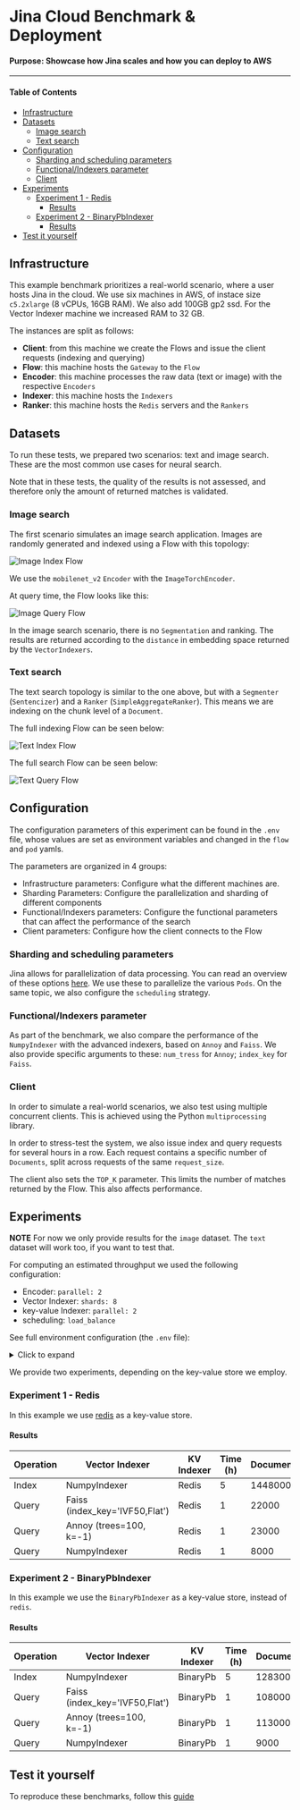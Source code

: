# Jina Cloud Benchmark & Deployment

#### Purpose: Showcase how Jina scales and how you can deploy to AWS

---

#### Table of Contents

- [Infrastructure](#infrastructure)
- [Datasets](#datasets)
  * [Image search](#image-search)
  * [Text search](#text-search)
- [Configuration](#configuration)
  * [Sharding and scheduling parameters](#sharding-and-scheduling-parameters)
  * [Functional/Indexers parameter](#functional-indexers-parameter)
  * [Client](#client)
- [Experiments](#experiments)
  * [Experiment 1 - Redis](#experiment-1---redis)
    + [Results](#results)
  * [Experiment 2 - BinaryPbIndexer](#experiment-2---binarypbindexer)
    + [Results](#results-1)
- [Test it yourself](#test-it-yourself)

## Infrastructure

This example benchmark prioritizes a real-world scenario, where a user hosts Jina in the cloud. We use six machines in AWS, of instace size `c5.2xlarge` (8 vCPUs, 16GB RAM). We also add 100GB gp2 ssd. For the Vector Indexer machine we increased RAM to 32 GB.

The instances are split as follows:

- **Client**: from this machine we create the Flows and issue the client requests (indexing and querying)
- **Flow**: this machine hosts the `Gateway` to the `Flow`
- **Encoder**: this machine processes the raw data (text or image) with the respective `Encoders`
- **Indexer**: this machine hosts the `Indexers`
- **Ranker**: this machine hosts the `Redis` servers and the `Rankers`

## Datasets

To run these tests, we prepared two scenarios: text and image search. These are the most common use cases for neural search. 

Note that in these tests, the quality of the results is not assessed, and therefore only the amount of returned matches is validated.

### Image search

The first scenario simulates an image search application. Images are randomly generated and indexed using a Flow with this topology:

![Image Index Flow](image_index_flow.png)

We use the `mobilenet_v2` `Encoder` with the `ImageTorchEncoder`.

At query time, the Flow looks like this:

![Image Query Flow](image_query_flow.png)

In the image search scenario, there is no `Segmentation` and ranking. The results are returned according to the `distance` in embedding space returned by the `VectorIndexers`. 

### Text search

The text search topology is similar to the one above, but with a `Segmenter` (`Sentencizer`) and a `Ranker` (`SimpleAggregateRanker`). This means we are indexing on the chunk level of a `Document`. 

The full indexing Flow can be seen below:

![Text Index Flow](text_index_flow.png)

The full search Flow can be seen below:

![Text Query Flow](text_query_flow.png)

## Configuration

The configuration parameters of this experiment can be found in the `.env` file, whose values are set as environment variables and changed in the `flow` and `pod` yamls.

The parameters are organized in 4 groups:

- Infrastructure parameters: Configure what the different machines are.
- Sharding Parameters: Configure the parallelization and sharding of different components
- Functional/Indexers parameters: Configure the functional parameters that can affect the performance of the search
- Client parameters: Configure how the client connects to the Flow

### Sharding and scheduling parameters

Jina allows for parallelization of data processing. You can read an overview of these options [here](https://docs.jina.ai/chapters/parallel/index.html). We use these to parallelize the various `Pods`. On the same topic, we also configure the `scheduling` strategy.

### Functional/Indexers parameter

As part of the benchmark, we also compare the performance of the `NumpyIndexer` with the advanced indexers, based on `Annoy` and `Faiss`. We also provide specific arguments to these: `num_tress` for `Annoy`; `index_key` for `Faiss`.

### Client  

In order to simulate a real-world scenarios, we also test using multiple concurrent clients. This is achieved using the Python `multiprocessing` library.

In order to stress-test the system, we also issue index and query requests for several hours in a row. Each request contains a specific number of `Documents`, split across requests of the same `request_size`.

The client also sets the `TOP_K` parameter. This limits the number of matches returned by the Flow. This also affects performance.

## Experiments

**NOTE** For now we only provide results for the `image` dataset. The `text` dataset will work too, if you want to test that.

For computing an estimated throughput we used the following configuration:

- Encoder: `parallel: 2`
- Vector Indexer: `shards: 8`
- key-value Indexer: `parallel: 2`
- scheduling: `load_balance`

See full environment configuration (the `.env` file):

<details>
  <summary>Click to expand</summary>
  
```dotenv
##Infrastructure parameters
JINA_ENCODER_HOST=encoder
JINA_RANKER_HOST=ranker
JINA_REDIS_INDEXER_HOST=ranker
JINA_VEC_INDEXER_HOST=vector

##Flow parameters
FLOW_HOST=flow_host
FLOW_PORT=8000

##Sharding/Performance parameters
JINA_SHARDS_ENCODER=2
JINA_SHARDS_INDEXERS=8
JINA_SHARDS_REDIS=2
OMP_NUM_THREADS=1
SCHEDULING=load_balance

##Functional/Indexers parameters
JINA_ENCODER_DRIVER_BATCHING=16
JINA_DISTANCE_REVERSE=False
JINA_FAISS_IMAGE=docker://jinahub/pod.indexer.faissindexer:0.0.15-0.9.33
JINA_ANNOY_IMAGE=docker://jinahub/pod.indexer.annoyindexer:0.0.16-0.9.33
JINA_FAISS_INDEX_KEY='IVF50,Flat'
JINA_ANNOY_NUM_TREES=100
JINA_ANNOY_SEARCH_K=-1

##Client/run parameters
TOP_K=50
#Number of documents a client will try to index at every connection
DOCS_INDEX=1000
#Number of documents a client will try to query at every connection
DOCS_QUERY=1000
PYTHON_EXEC=python3
DATASET=image
#Number of seconds for which clients will try to index documents. (The time is checked after each cycle of indexing `DOCS_INDEX`)
TIME_LOAD_INDEX=18000
#Number of seconds for which clients will try to query documents. (The time is checked after each cycle of indexing `DOCS_QUERY`)
TIME_LOAD_QUERY=3600
#Number of documents every request will contain
REQ_SIZE=50
#Number of concurrent clients indexing
CONCURRENCY_INDEX=5
#Number of concurrent clients querying
CONCURRENCY_QUERY=1
SLEEP_TIME=10

```
</details>

We provide two experiments, depending on the key-value store we employ.

### Experiment 1 - Redis

In this example we use [redis](https://redis.io/) as a key-value store.

#### Results

<table>
<thead>
  <tr>
    <th>Operation</th>
    <th>Vector Indexer</th>
    <th>KV Indexer</th>
    <th>Time (h)</th>
    <th>Documents</th>
    <th>QPS</th>
  </tr>
</thead>
<tbody>
  <tr>
    <td>Index</td>
    <td>NumpyIndexer</td>
    <td>Redis</td>
    <td>5</td>
    <td>1448000</td>
    <td>80.22</td>
  </tr>
  <tr>
    <td>Query</td>
    <td>Faiss (index_key='IVF50,Flat')</td>
    <td>Redis</td>
    <td>1</td>
    <td>22000</td>
    <td>5.89</td>
  </tr>
  <tr>
    <td>Query</td>
    <td>Annoy (trees=100, k=-1)</td>
    <td>Redis</td>
    <td>1</td>
    <td>23000</td>
    <td>6.14</td>
  </tr>
  <tr>
    <td>Query</td>
    <td>NumpyIndexer</td>
    <td>Redis</td>
    <td>1</td>
    <td>8000</td>
    <td>2.07</td>
  </tr>
</tbody>
</table>

### Experiment 2 - BinaryPbIndexer

In this example we use the `BinaryPbIndexer` as a key-value store, instead of `redis`.

#### Results

<table>
<thead>
  <tr>
    <th>Operation</th>
    <th>Vector Indexer</th>
    <th>KV Indexer</th>
    <th>Time (h)</th>
    <th>Documents</th>
    <th>QPS</th>
  </tr>
</thead>
<tbody>
  <tr>
    <td>Index</td>
    <td>NumpyIndexer</td>
    <td>BinaryPb</td>
    <td>5</td>
    <td>1283000</td>
    <td>71.05</td>
  </tr>
  <tr>
    <td>Query</td>
    <td>Faiss (index_key='IVF50,Flat')</td>
    <td>BinaryPb</td>
    <td>1</td>
    <td>108000</td>
    <td>29.77</td>
  </tr>
  <tr>
    <td>Query</td>
    <td>Annoy (trees=100, k=-1)</td>
    <td>BinaryPb</td>
    <td>1</td>
    <td>113000</td>
    <td>31.12</td>
  </tr>
  <tr>
    <td>Query</td>
    <td>NumpyIndexer</td>
    <td>BinaryPb</td>
    <td>1</td>
    <td>9000</td>
    <td>2.36</td>
  </tr>
</tbody>
</table>

## Test it yourself

To reproduce these benchmarks, follow this [guide](./instructions.md)
